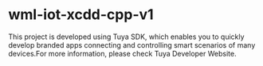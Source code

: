 # wml-iot-xcdd-cpp-v1
This project is developed using Tuya SDK, which enables you to quickly develop branded apps connecting and controlling smart scenarios of many devices.For more information, please check Tuya Developer Website.
